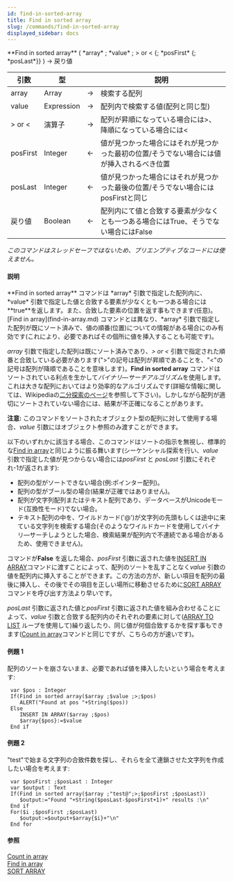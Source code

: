 ```yaml
---
id: find-in-sorted-array
title: Find in sorted array
slug: /commands/find-in-sorted-array
displayed_sidebar: docs
---
```


<!--REF #_command_.Find in sorted array.Syntax-->**Find in sorted array** ( *array* ; *value* ; > or < {; *posFirst* {; *posLast*}} ) -> 戻り値<!-- END REF-->
<!--REF #_command_.Find in sorted array.Params-->
| 引数 | 型 |  | 説明 |
| --- | --- | --- | --- |
| array | Array | &#8594;  | 検索する配列 |
| value | Expression | &#8594;  | 配列内で検索する値(配列と同じ型) |
| > or < | 演算子 | &#8594;  | 配列が昇順になっている場合には>、降順になっている場合には< |
| posFirst | Integer | &#8592; | 値が見つかった場合にはそれが見つかった最初の位置/そうでない場合には値が挿入されるべき位置 |
| posLast | Integer | &#8592; | 値が見つかった場合にはそれが見つかった最後の位置/そうでない場合にはposFirstと同じ |
| 戻り値 | Boolean | &#8592; | 配列内にて値と合致する要素が少なくとも一つある場合にはTrue、そうでない場合にはFalse |

<!-- END REF-->

*このコマンドはスレッドセーフではないため、プリエンプティブなコードには使えません。*


#### 説明 

<!--REF #_command_.Find in sorted array.Summary-->**Find in sorted array** コマンドは *array* 引数で指定した配列内に、*value* 引数で指定した値と合致する要素が少なくとも一つある場合には**true**を返します。<!-- END REF-->また、合致した要素の位置を返す事もできます(任意)。[Find in array](find-in-array.md) コマンドとは異なり、*array* 引数で指定した配列が既にソート済みで、値の順番(位置)についての情報がある場合にのみ有効です(これにより、必要であればその個所に値を挿入することも可能です)。

*array* 引数で指定した配列は既にソート済みであり、*\> or <* 引数で指定された順番と合致している必要があります(">"の記号は配列が昇順であることを、"<"の記号は配列が降順であることを意味します)。**Find in sorted array** コマンドはソートされている利点を生かして*バイナリ―サーチアルゴリズム*を使用します。これは大きな配列においてはより効率的なアルゴリズムです(詳細な情報に関しては、Wikipediaの[二分探索のページ](http://ja.wikipedia.org/wiki/%E4%BA%8C%E5%88%86%E6%8E%A2%E7%B4%A2)を参照して下さい)。しかしながら配列が適切にソートされていない場合には、結果が不正確になることがあります。

**注意:** このコマンドをソートされたオブジェクト型の配列に対して使用する場合、*value* 引数にはオブジェクト参照のみ渡すことができます。

以下のいずれかに該当する場合、このコマンドはソートの指示を無視し、標準的な[Find in array](find-in-array.md)と同じように振る舞います(シーケンシャル探索を行い、*value* 引数で指定した値が見つからない場合には*posFirst* と *posLast* 引数にそれぞれ-1が返されます):

* 配列の型がソートできない場合(例:ポインター配列)。
* 配列の型がブール型の場合(結果が正確ではありません)。
* 配列が文字列配列またはテキスト配列であり、データベースがUnicodeモード(互換性モード)でない場合。
* テキスト配列の中を、ワイルドカード('@')が文字列の先頭もしくは途中に来ている文字列を検索する場合(そのようなワイルドカードを使用してバイナリ―サーチしようとした場合、検索結果が配列内で不連続である場合があるため、使用できません)。

コマンドが**False** を返した場合、*posFirst* 引数に返された値を[INSERT IN ARRAY](insert-in-array.md)コマンドに渡すことによって、配列のソートを乱すことなく*value* 引数の値を配列内に挿入することができます。この方法の方が、新しい項目を配列の最後に挿入し、その後でその項目を正しい場所に移動させるために[SORT ARRAY](sort-array.md)コマンドを呼び出す方法より早いです。

*posLast* 引数に返された値と*posFirst* 引数に返された値を組み合わせることによって、*value* 引数と合致する配列内のそれぞれの要素に対して([ARRAY TO LIST](array-to-list.md) ループを使用して)繰り返したり、同じ値が何個合致するかを探す事もできます([Count in array](count-in-array.md)コマンドと同じですが、こちらの方が速いです)。

#### 例題 1 

配列のソートを崩さないまま、必要であれば値を挿入したいという場合を考えます:

```4d
 var $pos : Integer
 If(Find in sorted array($array ;$value ;>;$pos)
    ALERT("Found at pos "+String($pos))
 Else
    INSERT IN ARRAY($array ;$pos)
    $array{$pos}:=$value
 End if
```

#### 例題 2 

 "test"で始まる文字列の合致件数を探し、それらを全て連鎖させた文字列を作成したい場合を考えます:

```4d
 var $posFirst ;$posLast : Integer
 var $output : Text
 If(Find in sorted array($array ;"test@";>;$posFirst ;$posLast))
    $output:="Found "+String($posLast-$posFirst+1)+" results :\n"
 End if
 For($i ;$posFirst ;$posLast)
    $output:=$output+$array{$i}+"\n"
 End for
```

#### 参照 

[Count in array](count-in-array.md)  
[Find in array](find-in-array.md)  
[SORT ARRAY](sort-array.md)  